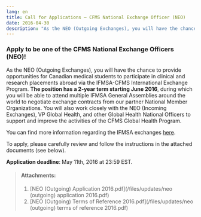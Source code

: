 ```yaml
---
lang: en
title: Call for Applications – CFMS National Exchange Officer (NEO)
date: 2016-04-30
description: "As the NEO (Outgoing Exchanges), you will have the chance to provide opportunities for Canadian medical students to participate in clinical and research placements abroad via the IFMSA-CFMS International Exchange Program."
---
```


### Apply to be one of the CFMS National Exchange Officers (NEO)!

As the NEO (Outgoing Exchanges), you will have the chance to provide opportunities for Canadian medical students to participate in clinical and research placements abroad via the IFMSA-CFMS International Exchange Program.&nbsp;**The position has a 2-year term starting June 2016**, during which you will be able to attend multiple IFMSA General Assemblies around the world to negotiate exchange contracts from our partner National Member Organizations. You will also work closely with the NEO (Incoming Exchanges), VP Global Health, and other Global Health National Officers to support and improve the activities of the CFMS Global Health Program.

You can find more information regarding the IFMSA exchanges&nbsp;[here](http://ifmsa.org/professional-exchanges/).

To apply, please carefully review and follow the instructions in the attached documents (see below).

**Application deadline**: May 11th, 2016 at 23:59 EST.

> #### **Attachments**:
>
> 1. [NEO (Outgoing) Application 2016.pdf](/files/updates/neo (outgoing) application 2016.pdf)
> 2. [NEO (Outgoing) Terms of Reference 2016.pdf](/files/updates/neo (outgoing) terms of reference 2016.pdf)